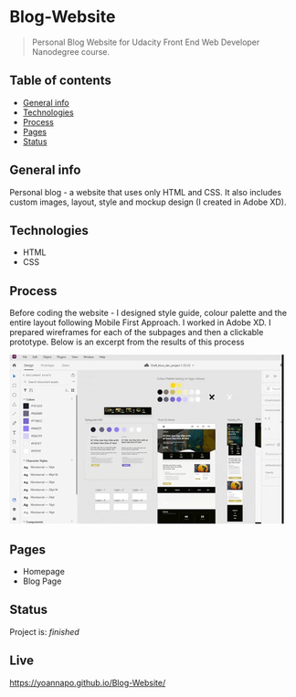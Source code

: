 

# Blog-Website
> Personal Blog Website for Udacity Front End Web Developer Nanodegree course. 

## Table of contents
* [General info](#general-info)
* [Technologies](#technologies)
* [Process](#process)
* [Pages](#pages)
* [Status](#status)

## General info
Personal blog - a website that uses only HTML and CSS. It also includes custom images, layout, style and mockup design (I created in Adobe XD).

## Technologies
* HTML
* CSS

## Process 
Before coding the website - I designed style guide, colour palette and the entire layout following Mobile First Approach. I worked in Adobe XD. I prepared wireframes for each of the subpages and then a clickable prototype. Below is an excerpt from the results of this process

![alt="blog page"](https://github.com/YoannaPo/Blog-Website/blob/upstream1/assets/blog_page_wireframe.gif)

## Pages
* Homepage
* Blog Page

## Status
Project is:  _finished_

## Live
https://yoannapo.github.io/Blog-Website/
